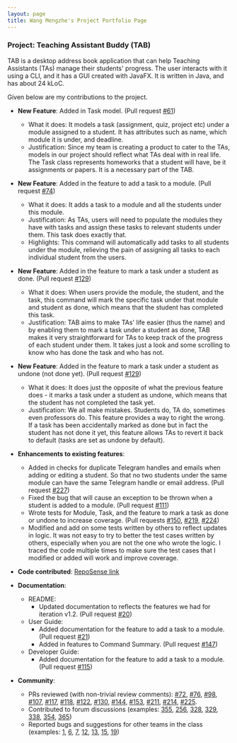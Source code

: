 ```yaml
---
layout: page
title: Wang Mengzhe's Project Portfolio Page
---
```


### Project: Teaching Assistant Buddy (TAB)

TAB is a desktop address book application that can help Teaching Assistants (TAs) manage their students' progress. The user interacts with it using a CLI, and it has a GUI created with JavaFX. It is written in Java, and has about 24 kLoC.

Given below are my contributions to the project.

* **New Feature**: Added in Task model. (Pull request [#61](https://github.com/AY2122S1-CS2103-F09-1/tp/pull/61))
    * What it does: It models a task (assignment, quiz, project etc) under a module assigned to a student. It has 
      attributes such as name, which module it is under, and deadline.
    * Justification: Since my team is creating a product to cater to the TAs, models in our project should reflect 
      what TAs deal with in real life. The Task class represents homeworks that a student will have, be it 
      assignments or papers. It is a necessary part of the TAB.


* **New Feature**: Added in the feature to add a task to a module. (Pull request [#74](https://github.com/AY2122S1-CS2103-F09-1/tp/pull/74))
    * What it does: It adds a task to a module and all the students under this module.
    * Justification: As TAs, users will need to populate the modules they have with tasks and assign these tasks to 
      relevant students under them. This task does exactly that.
    * Highlights: This command will automatically add tasks to all students under the module, relieving the pain of 
      assigning all tasks to each individual student from the users.


* **New Feature**: Added in the feature to mark a task under a student as done. (Pull request [#129](https://github.com/AY2122S1-CS2103-F09-1/tp/pull/129))
    * What it does: When users provide the module, the student, and the task, this command will mark the specific 
      task under that module and student as done, which means that the student has completed this task.
    * Justification: TAB aims to make TAs' life easier (thus the name) and by enabling them to mark a task under a 
      student as done, TAB makes it very straightforward for TAs to keep track of the progress of each student under 
      them. It takes just a look and some scrolling to know who has done the task and who has not.

<div style="page-break-after: always;"></div>

* **New Feature**: Added in the feature to mark a task under a student as undone (not done yet). (Pull request [#129](https://github.com/AY2122S1-CS2103-F09-1/tp/pull/129))
    * What it does: It does just the opposite of what the previous feature does - it marks a task under a student as 
      undone, which means that the student has not completed the task yet.
    * Justification: We all make mistakes. Students do, TA do, sometimes even professors do. This feature provides 
      a way to right the wrong. If a task has been accidentally marked as done but in fact the student has not done 
      it yet, this feature allows TAs to revert it back to default (tasks are set as undone by default).


* **Enhancements to existing features**:
    * Added in checks for duplicate Telegram handles and emails when adding or editing a student. So that no two 
      students under the same module can have the same Telegram handle or email address. (Pull request [#227](https://github.com/AY2122S1-CS2103-F09-1/tp/pull/227))
    * Fixed the bug that will cause an exception to be thrown when a student is added to a module. (Pull request [#111](https://github.com/AY2122S1-CS2103-F09-1/tp/pull/111))
    * Wrote tests for Module, Task, and the feature to mark a task as done or undone to increase coverage.
      (Pull requests [#150](https://github.com/AY2122S1-CS2103-F09-1/tp/pull/150), [#219](https://github.com/AY2122S1-CS2103-F09-1/tp/pull/219), [#224](https://github.com/AY2122S1-CS2103-F09-1/tp/pull/224))
    * Modified and add on some tests written by others to reflect updates in logic. It was not easy to try to better 
      the test cases written by others, especially when you are not the one who wrote the logic. I traced the code multiple 
      times to make sure the test cases that I modified or added will work and improve coverage.


* **Code contributed**: [RepoSense link](https://nus-cs2103-ay2122s1.github.io/tp-dashboard/?search=&sort=groupTitle&sortWithin=title&since=2021-09-17&timeframe=commit&mergegroup=&groupSelect=groupByRepos&breakdown=true&tabOpen=true&tabType=authorship&tabAuthor=charliemoweng&tabRepo=AY2122S1-CS2103-F09-1%2Ftp%5Bmaster%5D&authorshipIsMergeGroup=false&authorshipFileTypes=docs~functional-code~test-code~other&authorshipIsBinaryFileTypeChecked=false&checkedFileTypes=docs~functional-code~test-code~other)


* **Documentation**:
    * README:
        * Updated documentation to reflects the features we had for iteration v1.2. (Pull request [#20](https://github.com/AY2122S1-CS2103-F09-1/tp/pull/20)) 
    * User Guide:
        * Added documentation for the feature to add a task to a module. (Pull request [#21](https://github.com/AY2122S1-CS2103-F09-1/tp/pull/21))
        * Added in features to Command Summary. (Pull request [#147](https://github.com/AY2122S1-CS2103-F09-1/tp/pull/147))
    * Developer Guide:
        * Added documentation for the feature to add a task to a module. (Pull request [#115](https://github.com/AY2122S1-CS2103-F09-1/tp/pull/115))


* **Community**:
    * PRs reviewed (with non-trivial review comments): [\#72](https://github.com/AY2122S1-CS2103-F09-1/tp/pull/72), 
      [\#76](https://github.com/AY2122S1-CS2103-F09-1/tp/pull/76), [\#98](https://github.com/AY2122S1-CS2103-F09-1/tp/pull/98), 
      [\#107](https://github.com/AY2122S1-CS2103-F09-1/tp/pull/107), [\#117](https://github.com/AY2122S1-CS2103-F09-1/tp/pull/117), 
      [\#118](https://github.com/AY2122S1-CS2103-F09-1/tp/pull/118), [\#122](https://github.com/AY2122S1-CS2103-F09-1/tp/pull/122),
      [\#130](https://github.com/AY2122S1-CS2103-F09-1/tp/pull/130), [\#144](https://github.com/AY2122S1-CS2103-F09-1/tp/pull/144),
      [\#153](https://github.com/AY2122S1-CS2103-F09-1/tp/pull/153), [\#211](https://github.com/AY2122S1-CS2103-F09-1/tp/pull/211),
      [\#214](https://github.com/AY2122S1-CS2103-F09-1/tp/pull/214), [\#225](https://github.com/AY2122S1-CS2103-F09-1/tp/pull/225).
    * Contributed to forum discussions (examples: [355](https://github.com/nus-cs2103-AY2122S1/forum/issues/355), 
      [256](https://github.com/nus-cs2103-AY2122S1/forum/issues/256#issuecomment-922282844), 
      [328](https://github.com/nus-cs2103-AY2122S1/forum/issues/328), [329](https://github.com/nus-cs2103-AY2122S1/forum/issues/329),
      [338](https://github.com/nus-cs2103-AY2122S1/forum/issues/338#issuecomment-953733592), [354](https://github.com/nus-cs2103-AY2122S1/forum/issues/354#issuecomment-954456108),
      [365](https://github.com/nus-cs2103-AY2122S1/forum/issues/365#issuecomment-957590632))
    * Reported bugs and suggestions for other teams in the class (examples: [1](https://github.com/charliemoweng/ped/issues/1), 
      [6](https://github.com/charliemoweng/ped/issues/6), [7](https://github.com/charliemoweng/ped/issues/7),
      [12](https://github.com/charliemoweng/ped/issues/12), [13](https://github.com/charliemoweng/ped/issues/13),
      [15](https://github.com/charliemoweng/ped/issues/15), [19](https://github.com/charliemoweng/ped/issues/19))
